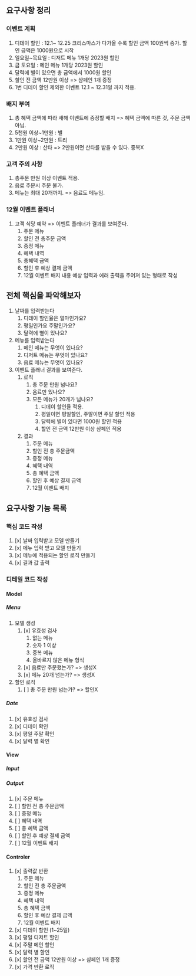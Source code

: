 ## 요구사항 정리

### 이벤트 계획

1. 디데이 할인 : 12.1~ 12.25 크리스마스가 다가올 수록 할인 금액 100원씩 증가. 할인 금액은 1000원으로 시작
2. 일요일~목요일 : 디저트 메뉴 1개당 2023원 할인
3. 금 토요일 : 메인 메뉴 1개당 2023원 할인
4. 달력에 별이 있으면 총 금액에서 1000원 할인
5. 할인 전 금액 12만원 이상 => 샴페인 1개 증정
6. 1번 디데이 할인 제외한 이벤트 12.1 ~ 12.31일 까지 적용.

### 배지 부여

1. 총 혜택 금액에 따라 새해 이벤트에 증정할 배지
   => 혜택 금액에 따른 것, 주문 금액 아님.
2. 5천원 이상~1만원 : 별
3. 1만원 이상~2만원 : 트리
4. 2만원 이상 : 산타
   => 2만원이면 산타를 받을 수 있다. 중복X

### 고객 주의 사항

1. 총주문 만원 이상 이벤트 적용.
2. 음료 주문시 주문 불가.
3. 메뉴는 최대 20개까지.
   => 음료도 메뉴임.

### 12월 이벤트 플래너

1. 고객 식당 예약 => 이벤트 플래너가 결과를 보여준다.
   1. 주문 메뉴
   2. 할인 전 총주문 금액
   3. 증정 메뉴
   4. 혜택 내역
   5. 총혜택 금액
   6. 할인 후 예상 결제 금액
   7. 12월 이벤트 배지 내용
      예상 입력과 에러 출력을 주어져 있는 형태로 작성

## 전체 핵심을 파악해보자

1. 날짜를 입력받는다
   1. 디데이 할인율은 얼마인가요?
   2. 평일인가요 주말인가요?
   3. 달력에 별이 있나요?
2. 메뉴를 입력받는다
   1. 메인 메뉴는 무엇이 있나요?
   2. 디저트 메뉴는 무엇이 있나요?
   3. 음료 메뉴는 무엇이 있나요?
3. 이벤트 플래너 결과를 보여준다.
   1. 로직
      1. 총 주문 만원 넘나요?
      2. 음료만 있나요?
      3. 모든 메뉴가 20개가 넘나요?
         1. 디데이 할인율 적용.
         2. 평일이면 평일할인, 주말이면 주말 할인 적용
         3. 달력에 별이 있다면 1000원 할인 적용
         4. 할인 전 금액 12만원 이상 샴페인 적용
   2. 결과
      1. 주문 메뉴
      2. 할인 전 총 주문금액
      3. 증정 메뉴
      4. 혜택 내역
      5. 총 혜택 금액
      6. 할인 후 예상 결제 금액
      7. 12월 이벤트 배지

## 요구사항 기능 목록

### 핵심 코드 작성

1. [x] 날짜 입력받고 모델 만들기
2. [x] 메뉴 입력 받고 모델 만들기
3. [x] 메뉴에 적용되는 할인 로직 만들기
4. [x] 결과 값 출력

### 디테일 코드 작성

#### Model

##### Menu

1. 모델 생성
   1. [x] 유효성 검사
      1. 없는 메뉴
      2. 숫자 1 이상
      3. 중복 메뉴
      4. 올바르지 않은 메뉴 형식
   2. [x] 음료만 주문했는가? => 생성X
   3. [x] 메뉴 20개 넘는가? => 생성X
2. 할인 로직
   1. [ ] 총 주문 만원 넘는가? => 할인X

##### Date

1. [x] 유효성 검사
2. [x] 디데이 확인
3. [x] 평일 주말 확인
4. [x] 달력 별 확인

#### View

##### Input

##### Output

1. [x] 주문 메뉴
2. [ ] 할인 전 총 주문금액
3. [ ] 증정 메뉴
4. [ ] 혜택 내역
5. [ ] 총 혜택 금액
6. [ ] 할인 후 예상 결제 금액
7. [ ] 12월 이벤트 배지

#### Controler

1. [x] 출력값 반환
   1. 주문 메뉴
   2. 할인 전 총 주문금액
   3. 증정 메뉴
   4. 혜택 내역
   5. 총 혜택 금액
   6. 할인 후 예상 결제 금액
   7. 12월 이벤트 배지
2. [x] 디데이 할인 (1~25일)
3. [x] 평일 디저트 할인
4. [x] 주말 메인 할인
5. [x] 달력 별 할인
6. [x] 할인 전 금액 12만원 이상 => 샴페인 1개 증정
7. [x] 가격 반환 로직
